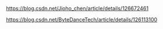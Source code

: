 <https://blog.csdn.net/Jioho_chen/article/details/126672461>

<https://blog.csdn.net/ByteDanceTech/article/details/126113100>
